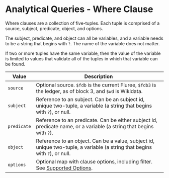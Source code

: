 # Analytical Queries - Where Clause

Where clauses are a collection of five-tuples. Each tuple is comprised of a source, subject, predicate, object, and options.

The subject, predicate, and object can all be variables, and a variable needs to be a string that begins with `?`. The name of the variable does not matter.

If two or more tuples have the same variable, then the value of the variable is limited to values that validate all of the tuples in which that variable can be found.

| Value       | Description                                                                                                                                             |
| ----------- | ------------------------------------------------------------------------------------------------------------------------------------------------------- |
| `source`    | Optional source. `$fdb` is the current Fluree, `$fdb3` is the ledger, as of block 3, and `$wd` is Wikidata.                                             |
| `subject`   | Reference to an subject. Can be an subject id, unique two-tuple, a variable (a string that begins with `?`), or null.                                   |
| `predicate` | Reference to an predicate. Can be either subject id, predicate name, or a variable (a string that begins with `?`).                                     |
| `object`    | Reference to an object. Can be a value, subject id, unique two-tuple, a variable (a string that begins with `?`), or null.                              |
| `options`   | Optional map with clause options, including filter. See [Supported Options](../../../overview/query/analytical_query##opts-key). |

